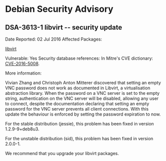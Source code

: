 
Debian Security Advisory
========================


DSA-3613-1 libvirt -- security update
-------------------------------------



Date Reported:
02 Jul 2016
Affected Packages:

[libvirt](https://packages.debian.org/src:libvirt)

Vulnerable:
Yes
Security database references:
In Mitre's CVE dictionary: [CVE-2016-5008](https://security-tracker.debian.org/tracker/CVE-2016-5008).  

More information:

Vivian Zhang and Christoph Anton Mitterer discovered that setting an
empty VNC password does not work as documented in Libvirt, a
virtualisation abstraction library. When the password on a VNC server is
set to the empty string, authentication on the VNC server will be
disabled, allowing any user to connect, despite the documentation
declaring that setting an empty password for the VNC server prevents all
client connections. With this update the behaviour is enforced by
setting the password expiration to now.


For the stable distribution (jessie), this problem has been fixed in
version 1.2.9-9+deb8u3.


For the unstable distribution (sid), this problem has been fixed in
version 2.0.0-1.


We recommend that you upgrade your libvirt packages.





